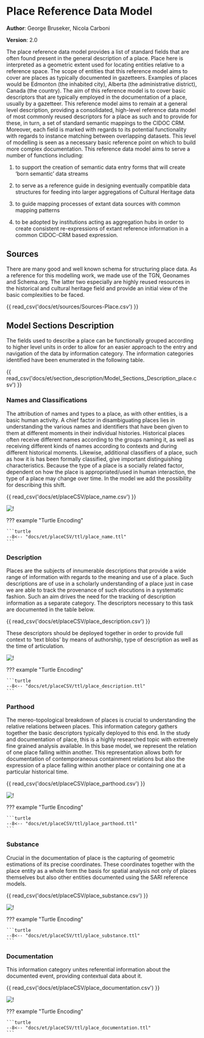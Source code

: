# Place Reference Data Model

**Author**: George Bruseker, Nicola Carboni

**Version**: 2.0

The place reference data model provides a list of standard fields that are often found present in the general description of a place. Place here is interpreted as a geometric extent used for locating entities relative to a reference space. The scope of entities that this reference model aims to cover are places as typically documented in gazetteers. Examples of places would be Edmonton (the inhabited city), Alberta (the administrative district), Canada (the country). The aim of this reference model is to cover basic descriptors that are typically employed in the documentation of a place, usually by a gazetteer. This reference model aims to remain at a general level description, providing a consolidated, high-level reference data model of most commonly reused descriptors for a place as such and to provide for these, in turn, a set of standard semantic mappings to the CIDOC CRM. Moreover, each field is marked with regards to its potential functionality with regards to instance matching between overlapping datasets. This level of modelling is seen as a necessary basic reference point on which to build more complex documentation. This reference data model aims to serve a number of functions including: 

1. to support the creation of semantic data entry forms that will create ‘born semantic’ data streams

2. to serve as a reference guide in designing eventually compatible data structures for feeding into larger aggregations of Cultural Heritage data

3. to guide mapping processes of extant data sources with common mapping patterns

4. to be adopted by institutions acting as aggregation hubs in order to create consistent re-expressions of extant reference information in a common CIDOC-CRM based expression.

## Sources

There are many good and well known schema for structuring place data. As a reference for this modelling work, we made use of the TGN, Geonames and Schema.org. The latter two especially are highly reused resources in the historical and cultural heritage field and provide an initial view of the basic complexities to be faced.


{{ read_csv('docs/et/sources/Sources-Place.csv') }}

## Model Sections Description

The fields used to describe a place can be functionally grouped according to higher level units in order to allow for an easier approach to the entry and navigation of the data by information category. The information categories identified have been enumerated in the following table.

{{ read_csv('docs/et/section_description/Model_Sections_Description_place.csv') }}




### Names and Classifications

The attribution of names and types to  a place, as with other entities, is a basic human activity. A chief factor in disambiguating places lies in understanding the various names and identifiers that have been given to them at different moments in their individual histories. Historical places often receive different names according to the groups naming it, as well as receiving different kinds of names according to contexts and during different historical moments. Likewise, additional classifiers of a place, such as how it is has been formally classified, give important distinguishing characteristics. Because the type of a place is a socially related factor, dependent on how the place is appropriated/used in human interaction, the type of a place may change over time. In the model we add the possibility for describing this shift.

{{ read_csv('docs/et/placeCSV/place_name.csv') }}

![!](placeCSV/ttl/mmd/png/place_name.png)



??? example "Turtle Encoding"

    ```turtle
    --8<-- "docs/et/placeCSV/ttl/place_name.ttl"
    ```

### Description

Places are the subjects of innumerable descriptions that provide a wide range of information with regards to the meaning and use of a place. Such descriptions are of use in a scholarly understanding of a place just in case we are able to track the provenance of such elocutions in a systematic fashion. Such an aim drives the need for the tracking of description information as a separate category. The descriptors necessary to this task are documented in the table below.

{{ read_csv('docs/et/placeCSV/place_description.csv') }}


These descriptors should be deployed together in order to provide full context to ‘text blobs’ by means of authorship, type of description as well as the time of articulation.

![!](placeCSV/ttl/mmd/png/place_description.png)



??? example "Turtle Encoding"

    ```turtle
    --8<-- "docs/et/placeCSV/ttl/place_description.ttl"
    ```

### Parthood

The mereo-topological breakdown of places is crucial to understanding the relative relations between places. This information category gathers together the basic descriptors typically deployed to this end. In the study and documentation of place, this is a highly researched topic with extremely fine grained analysis available. In this base model, we represent the relation of one place falling within another. This representation allows both for documentation of contemporaneous containment relations but also the expression of a place falling within another place or containing one at a particular historical time.

{{ read_csv('docs/et/placeCSV/place_parthood.csv') }}

![!](placeCSV/ttl/mmd/png/place_parthood.png)



??? example "Turtle Encoding"

    ```turtle
    --8<-- "docs/et/placeCSV/ttl/place_parthood.ttl"
    ```


### Substance

Crucial in the documentation of place is the capturing of geometric estimations of its precise coordinates. These coordinates together with the place entity as a whole form the basis for spatial analysis not only of places themselves but also other entities documented using the SARI reference models. 

{{ read_csv('docs/et/placeCSV/place_substance.csv') }}

![!](placeCSV/ttl/mmd/png/place_substance.png)



??? example "Turtle Encoding"

    ```turtle
    --8<-- "docs/et/placeCSV/ttl/place_substance.ttl"
    ```



### Documentation

This information category unites referential information about the documented event, providing contextual data about it.

{{ read_csv('docs/et/placeCSV/place_documentation.csv') }}

![!](placeCSV/ttl/mmd/png/place_documentation.png)



??? example "Turtle Encoding"

    ```turtle
    --8<-- "docs/et/placeCSV/ttl/place_documentation.ttl"
    ```


